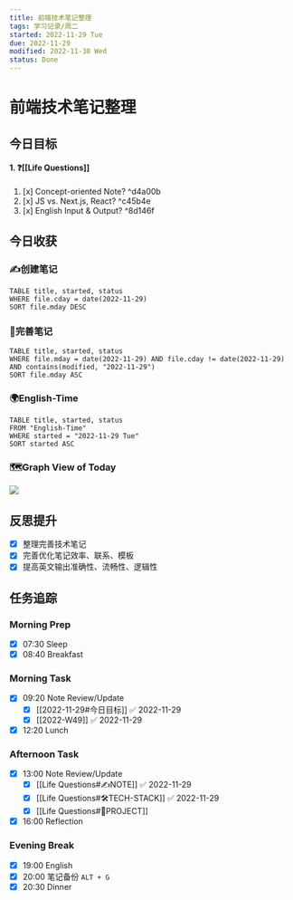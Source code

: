 ```yaml
---
title: 前端技术笔记整理
tags: 学习记录/周二
started: 2022-11-29 Tue
due: 2022-11-29
modified: 2022-11-30 Wed
status: Done
---
```

# 前端技术笔记整理
## 今日目标
#### 1. ❓[[Life Questions]]
1. [x] Concept-oriented Note? ^d4a00b
2. [x] JS vs. Next.js, React? ^c45b4e
3. [x] English Input & Output? ^8d146f
## 今日收获
### ✍️创建笔记

```dataview
TABLE title, started, status
WHERE file.cday = date(2022-11-29)
SORT file.mday DESC
```

### 📝完善笔记

```dataview
TABLE title, started, status
WHERE file.mday = date(2022-11-29) AND file.cday != date(2022-11-29) AND contains(modified, "2022-11-29")
SORT file.mday ASC
```

### 🌍English-Time

```dataview
TABLE title, started, status
FROM "English-Time"
WHERE started = "2022-11-29 Tue"
SORT started ASC
```

### 🗺️Graph View of Today

![](https://cdn.nlark.com/yuque/0/2022/png/29677165/1669715221201-bb508ee3-8482-4f01-80bf-d1b596049647.png)
## 反思提升
- [x] 整理完善技术笔记
- [x] 完善优化笔记效率、联系、模板
- [x] 提高英文输出准确性、流畅性、逻辑性
## 任务追踪
### Morning Prep
- [x] 07:30 Sleep
- [x] 08:40 Breakfast
### Morning Task
- [x] 09:20 Note Review/Update
	- [x] [[2022-11-29#今日目标]] ✅ 2022-11-29
	- [x] [[2022-W49]] ✅ 2022-11-29
- [x] 12:20 Lunch
### Afternoon Task
- [x] 13:00 Note Review/Update
	- [x] [[Life Questions#✍️NOTE]] ✅ 2022-11-29
	- [x] [[Life Questions#🛠️TECH-STACK]] ✅ 2022-11-29
	- [x] [[Life Questions#🚀PROJECT]]
- [x] 16:00 Reflection
### Evening Break
- [x] 19:00 English
- [x] 20:00 笔记备份 `ALT + G`
- [x] 20:30 Dinner